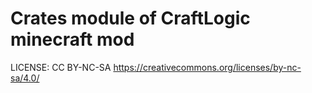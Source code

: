 # Crates module of CraftLogic minecraft mod
LICENSE: CC BY-NC-SA https://creativecommons.org/licenses/by-nc-sa/4.0/

